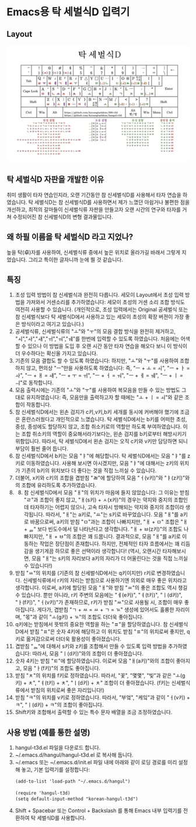 # Emacs용 탁 세벌식D 입력기

## Layout

![layout_t3d.jpg](./layout_t3d.jpg)


## 탁 세벌식D 자판을 개발한 이유
취미 생활이 타자 연습인지라, 오랜 기간동안 참 신세벌식D를 사용해서 타자 연습을 하였습니다. 탁 세벌식D는 참 신세벌식D를 사용하면서 제가 느꼈던 아쉽거나 불편한 점을 개선하고, 최적의 갈마들이 신세벌식류 자판을 만들고자 오랜 시간의 연구와 타자를 거쳐 수정되어진 참 신세벌식D의 변형 결과물입니다.

## 왜 하필 이름을 탁 세벌식D 라고 지었나?
높을 탁(卓)자를 사용하여, 신세벌식류 중에서 높은 위치로 올라가길 바래서 그렇게 지었습니다. 그리고 특이한 글자니까 눈에 띌 것 같습니다.

## 특징
1. 초성 입력 방법이 참 신세벌식과 완전히 다릅니다. 세모이 Layout에서 초성 입력 방법을 가져와서 거센소리를 추가하였습니다: 세모이 초성의 거센 소리 조합 방식도 여전히 사용할 수 있습니다. (개인적으로, 초성 입력에서는 Original 공세벌식 또는 참 신세벌식보다 탁 세벌식D에서 사용하고 있는 세모이 초성의 확장 버젼이 가장 좋은 방식이라고 여기고 있습니다.)
2. 공세벌식류, 신세벌식류의 "ㅗ"와 "ㅜ"의 모음 결합 방식을 완전히 제거하고, "ㅚ","ㅘ","ㅙ","ㅟ","ㅝ","ㅞ"를 한번에 입력할 수 있도록 하였습니다. 처음에는 어색할 수 있으나 이 방법을 도입 후 오랜 시간 동안 타자 연습을 해오다 보니 이 방식이 더 우수하다는 확신올 가지고 있습니다.
3. 기존의 모음 결합도 할 수 있도록 하였습니다: 하지만, "ㅗ"와 "ㅜ"를 사용하여 조합하지 않고, 편의상 "ㅡ"만을 사용하도록 하였습니다: 즉, "ㅡ + ㅗ = ㅚ", "ㅡ + ㅏ = ㅘ", "ㅡ + ㅐ = ㅙ", "ㅡ + ㅜ = ㅟ", "ㅡ + ㅓ = ㅝ", "ㅡ + ㅔ = ㅞ", "ㅡ + ㅣ = ㅢ"로 동작합니다.
4. 모음 출력시에는 기존의 "ㅗ"와 "ㅜ"를 사용하여 복모음을 만들 수 있는 방법도 그대로 유지하였습니다: 즉, 모음만을 출력하고자 할 때에는 "ㅗ + ㅣ = ㅚ"와 같은 조합이 작동합니다.
5. 참 신세벌식D에서는 왼손 검지가 c키,v키,b키 세개를 동시에 커버해야 했기에 조금은 혼란스러웠다고 개인적으로 느꼈습니다. 탁 세벌식D에서는 b키를 어떠한 초성, 중성, 종성에도 할당하지 않고, 조합 취소키로의 역할만 하도록 부여하였습니다. 이는 조합 취소키의 역할이 중요해서라기보다는, 왼손 검지를 b키로부터 해방시키기 위함입니다. 따라서, 탁 세벌식D에서 왼손 검지는 오직 c키와 v키만 담당하면 되니 부담이 훨씬 줄어 듭니다.
6. 참 신세벌식D에서 b키는 모음 "ㅑ"에 해당합니다. 탁 세벌식D에서는 모음 "ㅑ"를 z키로 이동하였습니다. 사용해 보시면 아시겠지만, 모음 "ㅑ"에 대해서는 z키의 위치가 기존의 b키의 위치보다 더 좋다는 것을 직접 느끼실 수 있습니다.
7. 더불어, x키와 c키의 조합을 겹받침 "ㄼ"에 할당하여 모음 "ㅓ(v키)"와 "ㅑ(z키)"와의 조합에 유리하도록 추가하였습니다.
8. 8. 참 신세벌식D에서 모음 "ㅐ"의 위치가 마음에 들지 않았습니다: 그 이유는 받침 "ㄹ"과 조합이 좋지 않고, "ㅐ(s키) + ㅅ(x키)"의 경우는 약지와 중지의 조합인데 타자하기는 어렵지 않으나, 고속 타자시 방해되는 약지와 중지의 조합이라 생각됩니다. 따라서, "ㅐ"는 a키로, "ㅛ"는 s키로 바꾸었습니다. 모음 "ㅐ"를 a키로 바꿈으로써, a키의 받침 "ㅁ"과는 조합이 나빠지지만, "ㅐ + ㅁ" 조합은 "ㅐ + ᆯ" 보다 빈도수에서 덜 나타난다고 생각합니다. "ㅐ + ㅂ(z키)"의 조합도 나빠지지만, "ㅐ + ㅂ"의 조합은 꽤 드뭅니다. 결과적으로, 모음 "ㅐ"를 a키로 이동하는 작업은 장단점이 존재합니다. 하지만, 전체적인 타자 흐름에서는 꽤 리듬감을 생기게끔 하므로 좋은 선택이라 생각합니다! (역시, 오랜시간 타자해보시면, 모음 "ㅐ"는 s키의 자리보다 a키의 자리가 더 어울린다는 것을 직접 느끼실 수 있습니다!)
9. 받침 "ㅆ"의 위치를 (기존의 참 신세벌식D에서는 q키이지만) r키로 변경하였습니다. 신세벌식류에서 r키의 자리는 받침으로 사용하기엔 의외로 매우 좋은 위치라고 생각합니다. 이로써, a키에 할당된 모음 "ㅐ"와 받침 "ㅆ"의 좋은 조합도 역시 챙길 수 있습니다. 뿐만 아니라, r키 주변의 모음에는 "ㅔ(e키)", "ㅕ(t키)", "ㅣ(d키)", "ㅏ(f키)", "ㅓ(v키)"가 존재하므로, r키가 받침 "ㅆ"으로 사용될 시, 조합이 매우 좋아집니다. 게다가, 겹받침 "ㄱ + ㅆ = ㅆ + ㄱ = ㄳ" 생성에 있어서도 훌륭한 자리이며, "몫"과 같이 "ㅗ(g키) + ㄳ"의 조합도 더더욱 좋아집니다.
10. q키에는 받침에서 뜻밖의 중요한 역할을 하는 "ㅍ"을 할당하였습니다. 참 신세벌식D에서 받침 "ㅍ"은 숫자 4키에 해당하고 이 위치도 받침 "ㅍ"의 위치로써 좋지만, q키로 옮겨감으로써 더더욱 활용성이 좋아졌습니다.
11. 겹받침 "ᆶ"에 대해서 s키와 z키를 조합해서 만들 수 있도록 입력 방법을 추가하였습니다: 따라서, 모음 "ㅣ(d키)"와의 조합이 더 좋아졌습니다.
12. 숫자 4키는 받침 "ㅌ"에 할당하였습니다. 이로써 모음 "ㅐ(a키)"와의 조합이 좋아지고, 모음 "ㅏ(f키)"의 조합도 좋아집니다.
13. 받침 "ㅊ"의 위치를 f키로 정하였습니다. 따라서, "꽃", "몇몇", "빛"과 같은 "ㅗ(g키) + ㅊ", "ㅕ(t키) + ㅊ", "ㅣ(d키) + ㅊ" 조합이 더 좋아졌습니다. (f키는 신세벌식류에서 받침의 위치로써 좋은 자리입니다!)
14. 받침 "ㅋ"의 위치를 v키로 정하였습니다. 따라서, "부엌", "케잌"과 같이 "ㅓ(v키) + ㅋ", "ㅣ(d키) + ㅋ"의 조합이 좋아집니다.
15. Shift키와 조합해서 출력할 수 있는 특수 문자 배열을 조금 조정하였습니다.

## 사용 방법 (예를 통한 설명)
1. hangul-t3d.el 파일을 다운로드 합니다.
2. ~/.emacs.d/hangul/hangul-t3d.el 로 복사해 둡니다.
3. ~/.emacs 또는 ~/.emacs.d/init.el 파일 내에 아래와 같이 로딩 경로를 미리 설정해 놓고, 기본 입력기를 설정합니다:
   ```elisp
   (add-to-list 'load-path "~/.emacs.d/hangul")

   (require 'hangul-t3d)
   (setq default-input-method "korean-hangul-t3d")

4. Shift + Spacebar 또는 Control + Backslash 를 통해 Emacs 내부 입력기를 전환하여 탁 세벌식D를 사용합니다. 
